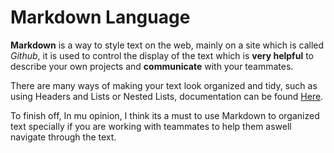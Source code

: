 # Markdown Language

**Markdown** is a way to style text on the web, mainly on a site which is called _Github_, 
it is used to control the display of the text which is __very helpful__ to describe your own projects and __communicate__ with your teammates.

There are many ways of making your text look organized and tidy, such as using Headers and Lists or Nested Lists, documentation can be found [Here](https://docs.github.com/en/github/writing-on-github/getting-started-with-writing-and-formatting-on-github/basic-writing-and-formatting-syntax).

To finish off, In mu opinion, I think its a must to use Markdown to organized text specially if you are working with teammates to help them aswell navigate through the text.
